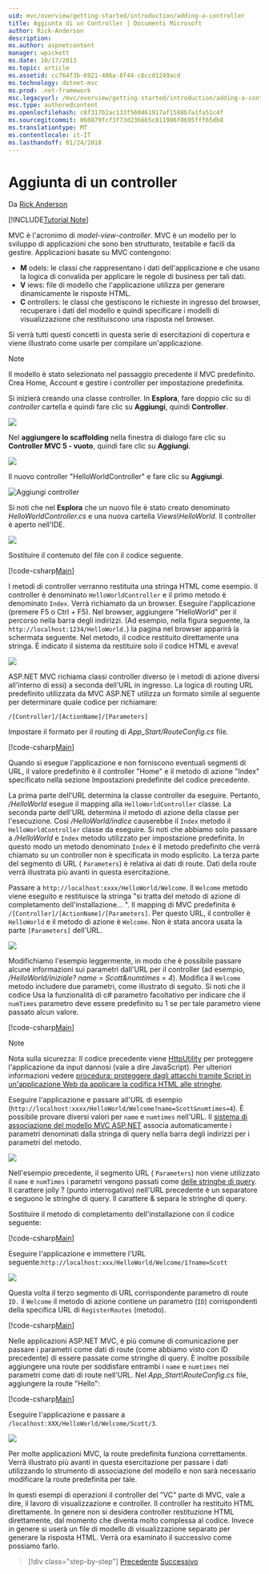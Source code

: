 ```yaml
---
uid: mvc/overview/getting-started/introduction/adding-a-controller
title: Aggiunta di un Controller | Documenti Microsoft
author: Rick-Anderson
description: 
ms.author: aspnetcontent
manager: wpickett
ms.date: 10/17/2013
ms.topic: article
ms.assetid: cc764f3b-6921-486a-8f44-c6ccd1249acd
ms.technology: dotnet-mvc
ms.prod: .net-framework
msc.legacyurl: /mvc/overview/getting-started/introduction/adding-a-controller
msc.type: authoredcontent
ms.openlocfilehash: c8f317b2ac133f560461917af1588b7a1fa51c4f
ms.sourcegitcommit: 060879fcf3f73d2366b5c811986f8695fff65db8
ms.translationtype: MT
ms.contentlocale: it-IT
ms.lasthandoff: 01/24/2018
---
```

<a name="adding-a-controller"></a>Aggiunta di un controller
====================
Da [Rick Anderson](https://github.com/Rick-Anderson)

[!INCLUDE[Tutorial Note](sample/code-location.md)]

MVC è l'acronimo di *model-view-controller*. MVC è un modello per lo sviluppo di applicazioni che sono ben strutturato, testabile e facili da gestire. Applicazioni basate su MVC contengono:

- **M** odels: le classi che rappresentano i dati dell'applicazione e che usano la logica di convalida per applicare le regole di business per tali dati.
- **V** iews: file di modello che l'applicazione utilizza per generare dinamicamente le risposte HTML.
- **C** ontrollers: le classi che gestiscono le richieste in ingresso del browser, recuperare i dati del modello e quindi specificare i modelli di visualizzazione che restituiscono una risposta nel browser.

Si verrà tutti questi concetti in questa serie di esercitazioni di copertura e viene illustrato come usarle per compilare un'applicazione.

> [!NOTE]
> Il modello è stato selezionato nel passaggio precedente il MVC predefinito. Crea Home, Account e gestire i controller per impostazione predefinita.

Si inizierà creando una classe controller. In **Esplora**, fare doppio clic su di *controller* cartella e quindi fare clic su **Aggiungi**, quindi **Controller**.


![](adding-a-controller/_static/image1.png)

Nel **aggiungere lo scaffolding** nella finestra di dialogo fare clic su **Controller MVC 5 - vuoto**, quindi fare clic su **Aggiungi**.

![](adding-a-controller/_static/image2.png)  
 

Il nuovo controller "HelloWorldController" e fare clic su **Aggiungi**.

![Aggiungi controller](adding-a-controller/_static/image3.png)

Si noti che nel **Esplora** che un nuovo file è stato creato denominato *HelloWorldController.cs* e una nuova cartella *Views\HelloWorld*. Il controller è aperto nell'IDE.

![](adding-a-controller/_static/image4.png)

Sostituire il contenuto del file con il codice seguente.

[!code-csharp[Main](adding-a-controller/samples/sample1.cs)]

I metodi di controller verranno restituita una stringa HTML come esempio. Il controller è denominato `HelloWorldController` e il primo metodo è denominato `Index`. Verrà richiamato da un browser. Eseguire l'applicazione (premere F5 o Ctrl + F5). Nel browser, aggiungere &quot;HelloWorld&quot; per il percorso nella barra degli indirizzi. (Ad esempio, nella figura seguente, la `http://localhost:1234/HelloWorld.`) la pagina nel browser apparirà la schermata seguente. Nel metodo, il codice restituito direttamente una stringa. È indicato il sistema da restituire solo il codice HTML e aveva!

![](adding-a-controller/_static/image5.png)

ASP.NET MVC richiama classi controller diverso (e i metodi di azione diversi all'interno di essi) a seconda dell'URL in ingresso. La logica di routing URL predefinito utilizzata da MVC ASP.NET utilizza un formato simile al seguente per determinare quale codice per richiamare:

`/[Controller]/[ActionName]/[Parameters]`

Impostare il formato per il routing di *App\_Start/RouteConfig.cs* file.

[!code-csharp[Main](adding-a-controller/samples/sample2.cs?highlight=7-8)]

Quando si esegue l'applicazione e non forniscono eventuali segmenti di URL, il valore predefinito è il controller "Home" e il metodo di azione "Index" specificato nella sezione Impostazioni predefinite del codice precedente.

La prima parte dell'URL determina la classe controller da eseguire. Pertanto, */HelloWorld* esegue il mapping alla `HelloWorldController` classe. La seconda parte dell'URL determina il metodo di azione della classe per l'esecuzione. Così */HelloWorld/indice* causerebbe il `Index` metodo il `HelloWorldController` classe da eseguire. Si noti che abbiamo solo passare a */HelloWorld* e `Index` metodo utilizzato per impostazione predefinita. In questo modo un metodo denominato `Index` è il metodo predefinito che verrà chiamato su un controller non è specificata in modo esplicito. La terza parte del segmento di URL ( `Parameters`) è relativa ai dati di route. Dati della route verrà illustrata più avanti in questa esercitazione.

Passare a `http://localhost:xxxx/HelloWorld/Welcome`. Il `Welcome` metodo viene eseguito e restituisce la stringa &quot;si tratta del metodo di azione di completamento dell'installazione... &quot;. Il mapping di MVC predefinita è `/[Controller]/[ActionName]/[Parameters]`. Per questo URL, il controller è `HelloWorld` e il metodo di azione è `Welcome`. Non è stata ancora usata la parte `[Parameters]` dell'URL.

![](adding-a-controller/_static/image6.png)

Modifichiamo l'esempio leggermente, in modo che è possibile passare alcune informazioni sui parametri dall'URL per il controller (ad esempio, */HelloWorld/iniziale? name = Scott&amp;numtimes = 4*). Modifica il `Welcome` metodo includere due parametri, come illustrato di seguito. Si noti che il codice Usa la funzionalità di c# parametro facoltativo per indicare che il `numTimes` parametro deve essere predefinito su 1 se per tale parametro viene passato alcun valore.

[!code-csharp[Main](adding-a-controller/samples/sample3.cs)]

> [!NOTE]
> Nota sulla sicurezza: Il codice precedente viene [HttpUtility](https://msdn.microsoft.com/library/ee360286(v=vs.110).aspx) per proteggere l'applicazione da input dannosi (vale a dire JavaScript). Per ulteriori informazioni vedere [procedura: proteggere dagli attacchi tramite Script in un'applicazione Web da applicare la codifica HTML alle stringhe](https://msdn.microsoft.com/library/a2a4yykt(v=vs.100).aspx).


 Eseguire l'applicazione e passare all'URL di esempio (`http://localhost:xxxx/HelloWorld/Welcome?name=Scott&numtimes=4`). È possibile provare diversi valori per `name` e `numtimes` nell'URL. Il [sistema di associazione del modello MVC ASP.NET](http://odetocode.com/Blogs/scott/archive/2009/04/27/6-tips-for-asp-net-mvc-model-binding.aspx) associa automaticamente i parametri denominati dalla stringa di query nella barra degli indirizzi per i parametri del metodo.

![](adding-a-controller/_static/image7.png)

Nell'esempio precedente, il segmento URL ( `Parameters`) non viene utilizzato il `name` e `numTimes` i parametri vengono passati come [delle stringhe di query](http://en.wikipedia.org/wiki/Query_string). Il carattere jolly ? (punto interrogativo) nell'URL precedente è un separatore e seguono le stringhe di query. Il carattere &amp; separa le stringhe di query.

Sostituire il metodo di completamento dell'installazione con il codice seguente:

[!code-csharp[Main](adding-a-controller/samples/sample4.cs)]

Eseguire l'applicazione e immettere l'URL seguente:`http://localhost:xxx/HelloWorld/Welcome/1?name=Scott`

![](adding-a-controller/_static/image8.png)

Questa volta il terzo segmento di URL corrispondente parametro di route `ID.` il `Welcome` il metodo di azione contiene un parametro (`ID`) corrispondenti della specifica URL di `RegisterRoutes` (metodo).

[!code-csharp[Main](adding-a-controller/samples/sample5.cs?highlight=7)]

Nelle applicazioni ASP.NET MVC, è più comune di comunicazione per passare i parametri come dati di route (come abbiamo visto con ID precedente) di essere passate come stringhe di query. È inoltre possibile aggiungere una route per soddisfare entrambi i `name` e `numtimes` nei parametri come dati di route nell'URL. Nel *App\_Start\RouteConfig.cs* file, aggiungere la route "Hello":

[!code-csharp[Main](adding-a-controller/samples/sample6.cs?highlight=13-16)]

Eseguire l'applicazione e passare a `/localhost:XXX/HelloWorld/Welcome/Scott/3`.

![](adding-a-controller/_static/image9.png)

Per molte applicazioni MVC, la route predefinita funziona correttamente. Verrà illustrato più avanti in questa esercitazione per passare i dati utilizzando lo strumento di associazione del modello e non sarà necessario modificare la route predefinita per tale.

In questi esempi di operazioni il controller del &quot;VC&quot; parte di MVC, vale a dire, il lavoro di visualizzazione e controller. Il controller ha restituito HTML direttamente. In genere non si desidera controller restituzione HTML direttamente, dal momento che diventa molto complessa al codice. Invece in genere si userà un file di modello di visualizzazione separato per generare la risposta HTML. Verrà ora esaminato il successivo come possiamo farlo.

>[!div class="step-by-step"]
[Precedente](getting-started.md)
[Successivo](adding-a-view.md)
